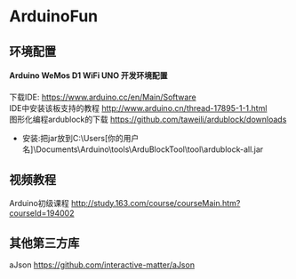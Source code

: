# ArduinoFun

## 环境配置
#### Arduino WeMos D1 WiFi UNO 开发环境配置

下载IDE:  <https://www.arduino.cc/en/Main/Software>  
IDE中安装该板支持的教程  <http://www.arduino.cn/thread-17895-1-1.html>  
图形化编程ardublock的下载  <https://github.com/taweili/ardublock/downloads>  
+ 安装:把jar放到C:\Users\[你的用户名]\Documents\Arduino\tools\ArduBlockTool\tool\ardublock-all.jar  

## 视频教程
Arduino初级课程  <http://study.163.com/course/courseMain.htm?courseId=194002>

## 其他第三方库
aJson  <https://github.com/interactive-matter/aJson>  
